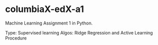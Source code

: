 # columbiaX-edX-a1
Machine Learning Assignment 1 in Python.

Type: Supervised learning
Algos: Ridge Regression and Active Learning Procedure
